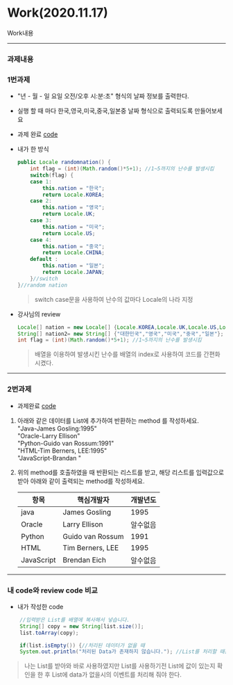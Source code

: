 Work(2020.11.17)
===
Work내용

---

### 과제내용

### 1번과제

* "년 - 월 - 일 요일 오전/오후 시:분:초" 형식의 날짜 정보를 출력한다.
* 실행 할 때 마다 한국,영국,미국,중국,일본중 날짜 형식으로 출력되도록 만들어보세요 

* 과제 완료 [code](https://github.com/LeeWoooo/SIST_Class/blob/master/Java/HomeWork/day1117/HomeWork1117.java)

* 내가 한 방식

    ```java
    public Locale randomnation() {
		int flag = (int)(Math.random()*5+1); //1~5까지의 난수를 발생시킴
		switch(flag) {
		case 1:
			this.nation = "한국";
			return Locale.KOREA;
		case 2:
			this.nation = "영국";
			return Locale.UK;
		case 3:
			this.nation = "미국";
			return Locale.US;
		case 4:
			this.nation = "중국";
			return Locale.CHINA;
		default :
			this.nation = "일본";
			return Locale.JAPAN;
		}//switch
	}//random nation
    ```
    >switch case문을 사용하여 난수의 값마다 Locale의 나라 지정

* 강사님의 review

    ```java
    Locale[] nation = new Locale[] {Locale.KOREA,Locale.UK,Locale.US,Locale.CHINA,Locale.JAPAN};
	String[] nation2= new String[] {"대한민국","영국","미국","중국","일본"};
	int flag = (int)(Math.random()*5+1); //1~5까지의 난수를 발생시킴
	```
    >배열을 이용하여 발생시킨 난수를 배열의 index로 사용하여 코드를 간편화 시켰다.

---

### 2번과제

* 과제완료 [code](https://github.com/LeeWoooo/SIST_Class/blob/master/Java/HomeWork/day1117/HomeWork1117_2.java)

1. 아래와 같은 데이터를 List에 추가하여 반환하는 method 를 작성하세요.<br>
 "Java-James Gosling:1995"<br>
 "Oracle-Larry Ellison"<br>
 "Python-Guido van Rossum:1991"<br>
 "HTML-Tim Berners, LEE:1995"<br>
 "JavaScript-Brandan "<br>


2. 위의 method를 호출하였을 때 반환되는 리스트를 받고, 해당 리스트를 입력값으로  받아 아래와 같이 출력되는  method를 작성하세요.

	| 항목 | 핵심개발자 | 개발년도 |
	| ---|---|---|
	| java | James Gosling | 1995 |
	| Oracle | Larry Ellison | 알수없음 |
	| Python | Guido van Rossum | 1991 |
	| HTML | Tim Berners, LEE | 1995 |
	| JavaScript | Brendan  Eich | 알수없음 |

---

### 내 code와 review code 비교

* 내가 작성한 code
```java
	//입력받은 List를 배열에 복사해서 넣습니다.
	String[] copy = new String[list.size()];
	list.toArray(copy);
```
```java
	if(list.isEmpty()) {//처리된 데이터가 없을 때
	System.out.println("처리된 Data가 존재하지 않습니다."); //List를 처리할 때는 데이터가 없었을 때의 처리가 필수적으로 들어가야 한다.
```

>나는 List를 받아와 바로 사용하였지만 List를 사용하기전 List에 값이 있는지 확인을 한 후 List에 data가 없을시의 이벤트를 처리해 줘야 한다.
